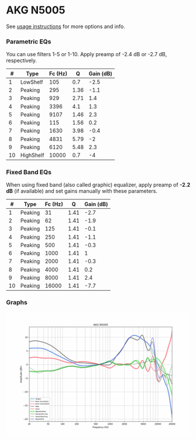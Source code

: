 # AKG N5005
See [usage instructions](https://github.com/jaakkopasanen/AutoEq#usage) for more options and info.

### Parametric EQs
You can use filters 1-5 or 1-10. Apply preamp of -2.4 dB or -2.7 dB, respectively.

|   # | Type      |   Fc (Hz) |    Q |   Gain (dB) |
|-----|-----------|-----------|------|-------------|
|   1 | LowShelf  |       105 | 0.7  |        -2.5 |
|   2 | Peaking   |       295 | 1.36 |        -1.1 |
|   3 | Peaking   |       929 | 2.71 |         1.4 |
|   4 | Peaking   |      3396 | 4.1  |         1.3 |
|   5 | Peaking   |      9107 | 1.46 |         2.3 |
|   6 | Peaking   |       115 | 1.56 |         0.2 |
|   7 | Peaking   |      1630 | 3.98 |        -0.4 |
|   8 | Peaking   |      4831 | 5.79 |        -2   |
|   9 | Peaking   |      6120 | 5.48 |         2.3 |
|  10 | HighShelf |     10000 | 0.7  |        -4   |

### Fixed Band EQs
When using fixed band (also called graphic) equalizer, apply preamp of **-2.2 dB** (if available) and set gains manually with these parameters.

|   # | Type    |   Fc (Hz) |    Q |   Gain (dB) |
|-----|---------|-----------|------|-------------|
|   1 | Peaking |        31 | 1.41 |        -2.7 |
|   2 | Peaking |        62 | 1.41 |        -1.9 |
|   3 | Peaking |       125 | 1.41 |        -0.1 |
|   4 | Peaking |       250 | 1.41 |        -1.1 |
|   5 | Peaking |       500 | 1.41 |        -0.3 |
|   6 | Peaking |      1000 | 1.41 |         1   |
|   7 | Peaking |      2000 | 1.41 |        -0.3 |
|   8 | Peaking |      4000 | 1.41 |         0.2 |
|   9 | Peaking |      8000 | 1.41 |         2.4 |
|  10 | Peaking |     16000 | 1.41 |        -7.7 |

### Graphs
![](./AKG%20N5005.png)
